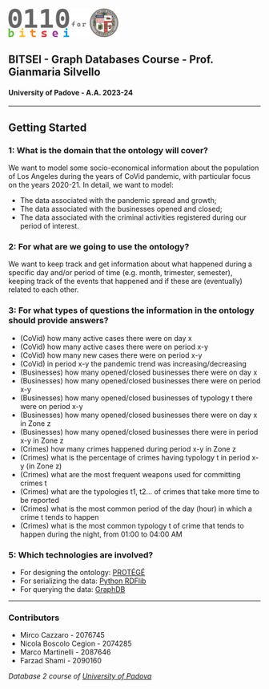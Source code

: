 ###
<img src="bitsei-db2-logo.png" width="220" alt="BITSEI Logo"/>


## BITSEI - Graph Databases Course - Prof. Gianmaria Silvello
#### University of Padove - A.A. 2023-24
---
## Getting Started

### 1: What is the domain that the ontology will cover?
We want to model some socio-economical information about the population of Los Angeles during the years of CoVid pandemic, with particular focus on the years 2020-21.
In detail, we want to model:
- The data associated with the pandemic spread and growth;
- The data associated with the businesses opened and closed;
- The data associated with the criminal activities registered during our period of interest.

### 2: For what are we going to use the ontology?
We want to keep track and get information about what happened during a specific day and/or period of time (e.g. month, trimester, semester), keeping track of the events that happened and if these are (eventually) related to each other.

### 3: For what types of questions the information in the ontology should provide answers?
- (CoVid) how many active cases there were on day x
- (CoVid) how many active cases there were on period x-y
- (CoVid) how many new cases there were on period x-y
- (CoVid) in period x-y the pandemic trend was increasing/decreasing
- (Businesses) how many opened/closed businesses there were on day x
- (Businesses) how many opened/closed businesses there were on period x-y
- (Businesses) how many opened/closed businesses of typology t there were on period x-y
- (Businesses) how many opened/closed businesses there were on day x in Zone z
- (Businesses) how many opened/closed businesses there were in period x-y  in Zone z
- (Crimes) how many crimes happened during period x-y in Zone z
- (Crimes) what is the percentage of crimes having typology t in period x-y (in Zone z)
- (Crimes) what are the most frequent weapons used for committing crimes t 
- (Crimes) what are the typologies t1, t2… of crimes that take more time to be reported
- (Crimes) what is the most common period of the day (hour) in which a crime t tends to happen
- (Crimes) what is the most common typology t of crime that tends to happen during the night, from 01:00 to 04:00 AM


### 5: Which technologies are involved?
- For designing the ontology: [PROTÉGÉ](https://protege.stanford.edu/)
- For serializing the data: [Python RDFlib](https://rdflib.readthedocs.io/en/stable/)
- For querying the data: [GraphDB](https://www.ontotext.com/products/graphdb/) 

---
### Contributors
- Mirco Cazzaro - 2076745
- Nicola Boscolo Cegion - 2074285
- Marco Martinelli - 2087646
- Farzad Shami - 2090160

<p><em>Database 2 course of <a href="http://www.unipd.it">University of Padova </a></em>
